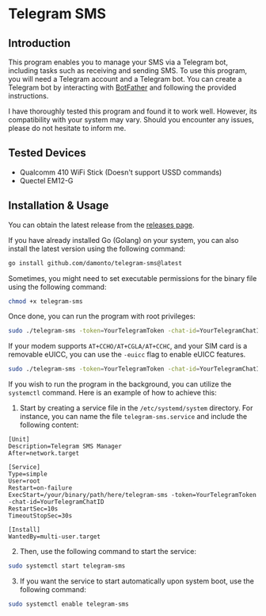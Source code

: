 # Telegram SMS

## Introduction

This program enables you to manage your SMS via a Telegram bot, including tasks such as receiving and sending SMS. To use this program, you will need a Telegram account and a Telegram bot. You can create a Telegram bot by interacting with [BotFather](https://t.me/botfather) and following the provided instructions.

I have thoroughly tested this program and found it to work well. However, its compatibility with your system may vary. Should you encounter any issues, please do not hesitate to inform me.

## Tested Devices

* Qualcomm 410 WiFi Stick (Doesn't support USSD commands)
* Quectel EM12-G

## Installation & Usage

You can obtain the latest release from the [releases page](https://github.com/damonto/telegram-sms/releases).

If you have already installed Go (Golang) on your system, you can also install the latest version using the following command:

```bash
go install github.com/damonto/telegram-sms@latest
```

Sometimes, you might need to set executable permissions for the binary file using the following command:

```bash
chmod +x telegram-sms
```

Once done, you can run the program with root privileges:

```bash
sudo ./telegram-sms -token=YourTelegramToken -chat-id=YourTelegramChatID
```

If your modem supports `AT+CCHO/AT+CGLA/AT+CCHC`, and your SIM card is a removable eUICC, you can use the `-euicc` flag to enable eUICC features.

```bash
sudo ./telegram-sms -token=YourTelegramToken -chat-id=YourTelegramChatID -euicc
```

If you wish to run the program in the background, you can utilize the `systemctl` command. Here is an example of how to achieve this:

1. Start by creating a service file in the `/etc/systemd/system` directory. For instance, you can name the file `telegram-sms.service` and include the following content:

```plaintext
[Unit]
Description=Telegram SMS Manager
After=network.target

[Service]
Type=simple
User=root
Restart=on-failure
ExecStart=/your/binary/path/here/telegram-sms -token=YourTelegramToken -chat-id=YourTelegramChatID
RestartSec=10s
TimeoutStopSec=30s

[Install]
WantedBy=multi-user.target
```

2. Then, use the following command to start the service:

```bash
sudo systemctl start telegram-sms
```

3. If you want the service to start automatically upon system boot, use the following command:

```bash
sudo systemctl enable telegram-sms
```
